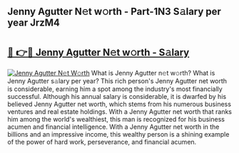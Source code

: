 ## Jenny Agutter N𝚎t w𝚘rth - Part-1N3 S𝚊lary per year JrzM4

# <h2><a href="http://gc2hlw.nevu.top/?p=Jenny+Agutter">🔗 👉🔴 Jenny Agutter N𝚎t w𝚘rth - S𝚊lary</a></h2>

[![Jenny Agutter N𝚎t W𝚘rth](https://i.imgur.com/Oavwk0R.jpeg)](http://gc2hlw.nevu.top/?p=Jenny+Agutter)
What is Jenny Agutter n𝚎t w𝚘rth? What is Jenny Agutter s𝚊lary per year?
This rich person's Jenny Agutter net worth is considerable, earning him a spot among the industry's most financially successful. Although his annual salary is considerable, it is dwarfed by his believed Jenny Agutter net worth, which stems from his numerous business ventures and real estate holdings. With a Jenny Agutter net worth that ranks him among the world's wealthiest, this man is recognized for his business acumen and financial intelligence. With a Jenny Agutter net worth in the billions and an impressive income, this wealthy person is a shining example of the power of hard work, perseverance, and financial acumen.
